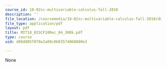 ```yaml
---
course_id: 18-02sc-multivariable-calculus-fall-2010
description: ''
file_location: /coursemedia/18-02sc-multivariable-calculus-fall-2010/d08d805f870a3a89c0b03574068880e3_MIT18_02SCF10Rec_04_300k.pdf
file_type: application/pdf
layout: pdf
title: MIT18_02SCF10Rec_04_300k.pdf
type: course
uid: d08d805f870a3a89c0b03574068880e3

---
```

None